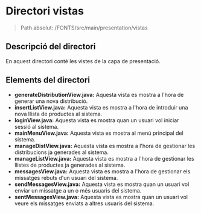 # Directori vistas

> Path absolut: /FONTS/src/main/presentation/vistas

## Descripció del directori
En aquest directori conté les vistes de la capa de presentació.

## Elements del directori

- **generateDistributionView.java:**
Aquesta vista es mostra a l'hora de generar una nova distribució.
- **insertListView.java:**
Aquesta vista es mostra a l'hora de introduir una nova llista de productes al sistema.
- **loginView.java:**
Aquesta vista es mostra quan un usuari vol iniciar sessió al sistema.
- **mainMenuView.java:**
Aquesta vista es mostra al menú principal del sistema.
- **manageDistView.java:**
Aquesta vista es mostra a l'hora de gestionar les distribucions ja generades al sistema.
- **manageListView.java:**
Aquesta vista es mostra a l'hora de gestionar les llistes de productes ja generades al sistema.
- **messagesView.java:**
Aquesta vista es mostra a l'hora de gestionar els missatges rebuts d'un usuari del sistema.
- **sendMessagesView.java:**
Aquesta vista es mostra quan un usuari vol enviar un missatge a un o més usuaris del sistema.
- **sentMessagesView.java:**
Aquesta vista es mostra quan un usuari vol veure els missatges enviats a altres usuaris del sistema.